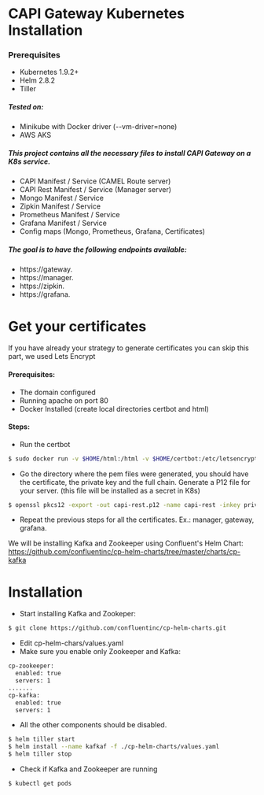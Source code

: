 # CAPI Gateway Kubernetes Installation

### Prerequisites
  - Kubernetes 1.9.2+
  - Helm 2.8.2
  - Tiller
  
##### Tested on:
   - Minikube with Docker driver (--vm-driver=none)
   - AWS AKS

##### This project contains all the necessary files to install CAPI Gateway on a K8s service.
  - CAPI Manifest / Service (CAMEL Route server)
  - CAPI Rest Manifest / Service (Manager server)
  - Mongo Manifest / Service
  - Zipkin Manifest / Service
  - Prometheus Manifest / Service
  - Grafana Manifest / Service
  - Config maps (Mongo, Prometheus, Grafana, Certificates)

##### The goal is to have the following endpoints available:
  - https://gateway.<your domain>
  - https://manager.<your domain>
  - https://zipkin.<your domain>
  - https://grafana.<your domain>

# Get your certificates
If you have already your strategy to generate certificates you can skip this part, we used Lets Encrypt
#### Prerequisites:
   * The domain configured
   * Running apache on port 80
   * Docker Installed (create local directories certbot and html)
#### Steps:
   - Run the certbot
```sh
$ sudo docker run -v $HOME/html:/html -v $HOME/certbot:/etc/letsencrypt certbot/certbot certonly --webroot -w /html -d manager.<your domain> -m <your e-mail> -t -n --agree-tos
```
   - Go the directory where the pem files were generated, you should have the certificate, the private key and the full chain. Generate a P12 file for your server. (this file will be installed as a secret in K8s)
```sh
$ openssl pkcs12 -export -out capi-rest.p12 -name capi-rest -inkey privkey1.pem -in cert1.pem -certfile fullchain1.pem
```
   - Repeat the previous steps for all the certificates. Ex.: manager, gateway, grafana.

We will be installing Kafka and Zookeeper using Confluent's Helm Chart: https://github.com/confluentinc/cp-helm-charts/tree/master/charts/cp-kafka

# Installation
  - Start installing Kafka and Zookeper:
```sh
$ git clone https://github.com/confluentinc/cp-helm-charts.git
```
  - Edit cp-helm-chars/values.yaml
  - Make sure you enable only Zookeeper and Kafka:
```sh
cp-zookeeper:
  enabled: true
  servers: 1
.......
cp-kafka:
  enabled: true
  servers: 1
```
- All the other components should be disabled.
```sh
$ helm tiller start
$ helm install --name kafkaf -f ./cp-helm-charts/values.yaml
$ helm tiller stop
```
- Check if Kafka and Zookeeper are running
```sh
$ kubectl get pods
```



